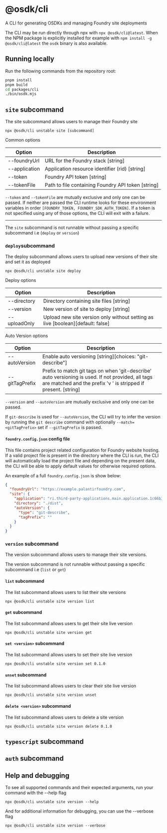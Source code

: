 # @osdk/cli

A CLI for generating OSDKs and managing Foundry site deployments

The CLI may be run directly through npx with `npx @osdk/cli@latest`. When the NPM package is explicitly installed for example with `npm install -g @osdk/cli@latest` the `osdk` binary is also available.

## Running locally

Run the following commands from the repository root:

```sh
pnpm install
pnpm build
cd packages/cli
./bin/osdk.mjs
```

## `site` subcommand

The site subcommand allows users to manage their Foundry site

```
npx @osdk/cli unstable site [subcommand]
```

Common options

| Option        | Description                                        |
| ------------- | -------------------------------------------------- |
| --foundryUrl  | URL for the Foundry stack [string]                 |
| --application | Application resource identifier (rid) [string]     |
| --token       | Foundry API token [string]                         |
| --tokenFile   | Path to file containing Foundry API token [string] |

`--token` and `--tokenFile` are mutually exclusive and only one can be passed. If neither are passed the CLI runtime looks for these environment variables in order `[FOUNDRY_TOKEN, FOUNDRY_SDK_AUTH_TOKEN]`. If a token is not specified using any of those options, the CLI will exit with a failure.

---

The `site` subcommand is not runnable without passing a specific subcommand i.e (`deploy` or `version`)

### `deploy`subcommand

The deploy subcommand allows users to upload new versions of their site and set it as deployed

```
npx @osdk/cli unstable site deploy
```

Deploy options

| Option       | Description                                                                    |
| ------------ | ------------------------------------------------------------------------------ |
| --directory  | Directory containing site files [string]                                       |
| --version    | New version of site to deploy [string]                                         |
| --uploadOnly | Upload new site version only without setting as live [boolean][default: false] |

Auto Version options

| Option         | Description                                                                                                                                                         |
| -------------- | ------------------------------------------------------------------------------------------------------------------------------------------------------------------- |
| --autoVersion  | Enable auto versioning [string][choices: "git-describe"]                                                                                                            |
| --gitTagPrefix | Prefix to match git tags on when 'git-describe' auto versioning is used. If not provided, all tags are matched and the prefix 'v ' is stripped if present. [string] |

`--version` and `--autoVersion` are mutually exclusive and only one can be passed.

If `git-describe` is used for `--autoVersion`, the CLI will try to infer the version by running the `git describe` command with optionally `--match=<gitTagPrefix>` set if `--gitTagPrefix` is passed.

#### `foundry.config.json` config file

This file contains project related configuration for Foundry website hosting. If a valid project file is present in the directory where the CLI is run, the CLI will automatically load the project file and depending on the present data, the CLI will be able to apply default values for otherwise required options.

An example of a full `foundry.config.json` is show below:

```json
{
  "foundryUrl": "https://example.palantirfoundry.com",
  "site": {
    "application": "ri.third-party-applications.main.application.1c66b352-4e00-40d2-995d-061c9d533ace",
    "directory": "./dist",
    "autoVersion": {
      "type": "git-describe",
      "tagPrefix": ""
    }
  }
}
```

### `version` subcommand

The version subcommand allows users to manage their site versions.

The version subcommand is not runnable without passing a specific subcommand i.e (`list` or `get`)

#### `list` subcommand

The list subcommand allows users to list their site versions

```
npx @osdk/cli unstable site version list
```

#### `get` subcommand

The list subcommand allows users to get their site live version

```
npx @osdk/cli unstable site version get
```

#### `set <version>` subcommand

The list subcommand allows users to set their site live version

```
npx @osdk/cli unstable site version set 0.1.0
```

#### `unset` subcommand

The list subcommand allows users to clear their site live version

```
npx @osdk/cli unstable site version unset
```

#### `delete <version>` subcommand

The list subcommand allows users to delete a site version

```
npx @osdk/cli unstable site version delete 0.1.0
```

## `typescript` subcommand

## `auth` subcommand

## Help and debugging

To see all supported commands and their expected arguments, run your command with the --help flag

```
npx @osdk/cli unstable site version --help
```

And for additional information for debugging, you can use the --verbose flag

```
npx @osdk/cli unstable site version --verbose
```
